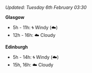 *Updated: Tuesday 6th February 03:30*

**Glasgow**

* 5h - 11h: :cyclone: Windy (:cloud:)
* 12h - 16h: :cloud: Cloudy

**Edinburgh**

* 5h - 14h: :cyclone: Windy (:cloud:)
* 15h, 16h: :cloud: Cloudy
